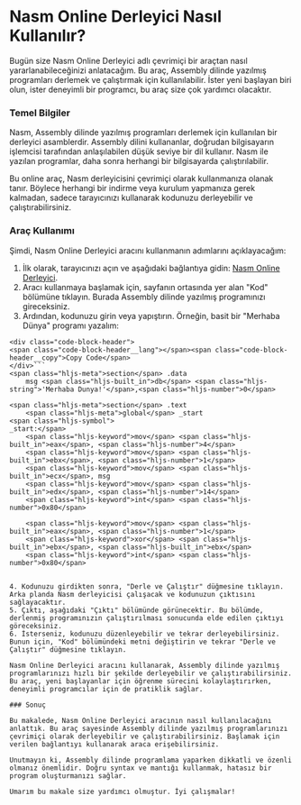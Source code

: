 Nasm Online Derleyici Nasıl Kullanılır?
=======================================

Bugün size Nasm Online Derleyici adlı çevrimiçi bir araçtan nasıl yararlanabileceğinizi anlatacağım. Bu araç, Assembly dilinde yazılmış programları derlemek ve çalıştırmak için kullanılabilir. İster yeni başlayan biri olun, ister deneyimli bir programcı, bu araç size çok yardımcı olacaktır.

### Temel Bilgiler

Nasm, Assembly dilinde yazılmış programları derlemek için kullanılan bir derleyici asamblerdir. Assembly dilini kullananlar, doğrudan bilgisayarın işlemcisi tarafından anlaşılabilen düşük seviye bir dil kullanır. Nasm ile yazılan programlar, daha sonra herhangi bir bilgisayarda çalıştırılabilir.

Bu online araç, Nasm derleyicisini çevrimiçi olarak kullanmanıza olanak tanır. Böylece herhangi bir indirme veya kurulum yapmanıza gerek kalmadan, sadece tarayıcınızı kullanarak kodunuzu derleyebilir ve çalıştırabilirsiniz.

### Araç Kullanımı

Şimdi, Nasm Online Derleyici aracını kullanmanın adımlarını açıklayacağım:

1. İlk olarak, tarayıcınızı açın ve aşağıdaki bağlantıya gidin: [Nasm Online Derleyici](https://www.onlinecalculatorsfree.com/tr/tools/compile-nasm-online.html).
2. Aracı kullanmaya başlamak için, sayfanın ortasında yer alan "Kod" bölümüne tıklayın. Burada Assembly dilinde yazılmış programınızı gireceksiniz.
3. Ardından, kodunuzu girin veya yapıştırın. Örneğin, basit bir "Merhaba Dünya" programı yazalım:

```
<div class="code-block-header">
<span class="code-block-header__lang"></span><span class="code-block-header__copy">Copy Code</span>
</div>```
<span class="hljs-meta">section</span> .data
    msg <span class="hljs-built_in">db</span> <span class="hljs-string">'Merhaba Dunya!'</span>,<span class="hljs-number">0</span>

<span class="hljs-meta">section</span> .text
    <span class="hljs-meta">global</span> _start
<span class="hljs-symbol">
_start:</span>
    <span class="hljs-keyword">mov</span> <span class="hljs-built_in">eax</span>, <span class="hljs-number">4</span>
    <span class="hljs-keyword">mov</span> <span class="hljs-built_in">ebx</span>, <span class="hljs-number">1</span>
    <span class="hljs-keyword">mov</span> <span class="hljs-built_in">ecx</span>, msg
    <span class="hljs-keyword">mov</span> <span class="hljs-built_in">edx</span>, <span class="hljs-number">14</span>
    <span class="hljs-keyword">int</span> <span class="hljs-number">0x80</span>

    <span class="hljs-keyword">mov</span> <span class="hljs-built_in">eax</span>, <span class="hljs-number">1</span>
    <span class="hljs-keyword">xor</span> <span class="hljs-built_in">ebx</span>, <span class="hljs-built_in">ebx</span>
    <span class="hljs-keyword">int</span> <span class="hljs-number">0x80</span>

```
```

4. Kodunuzu girdikten sonra, "Derle ve Çalıştır" düğmesine tıklayın. Arka planda Nasm derleyicisi çalışacak ve kodunuzun çıktısını sağlayacaktır.
5. Çıktı, aşağıdaki "Çıktı" bölümünde görünecektir. Bu bölümde, derlenmiş programınızın çalıştırılması sonucunda elde edilen çıktıyı göreceksiniz.
6. İsterseniz, kodunuzu düzenleyebilir ve tekrar derleyebilirsiniz. Bunun için, "Kod" bölümündeki metni değiştirin ve tekrar "Derle ve Çalıştır" düğmesine tıklayın.

Nasm Online Derleyici aracını kullanarak, Assembly dilinde yazılmış programlarınızı hızlı bir şekilde derleyebilir ve çalıştırabilirsiniz. Bu araç, yeni başlayanlar için öğrenme sürecini kolaylaştırırken, deneyimli programcılar için de pratiklik sağlar.

### Sonuç

Bu makalede, Nasm Online Derleyici aracının nasıl kullanılacağını anlattık. Bu araç sayesinde Assembly dilinde yazılmış programlarınızı çevrimiçi olarak derleyebilir ve çalıştırabilirsiniz. Başlamak için verilen bağlantıyı kullanarak araca erişebilirsiniz.

Unutmayın ki, Assembly dilinde programlama yaparken dikkatli ve özenli olmanız önemlidir. Doğru syntax ve mantığı kullanmak, hatasız bir program oluşturmanızı sağlar.

Umarım bu makale size yardımcı olmuştur. İyi çalışmalar!
